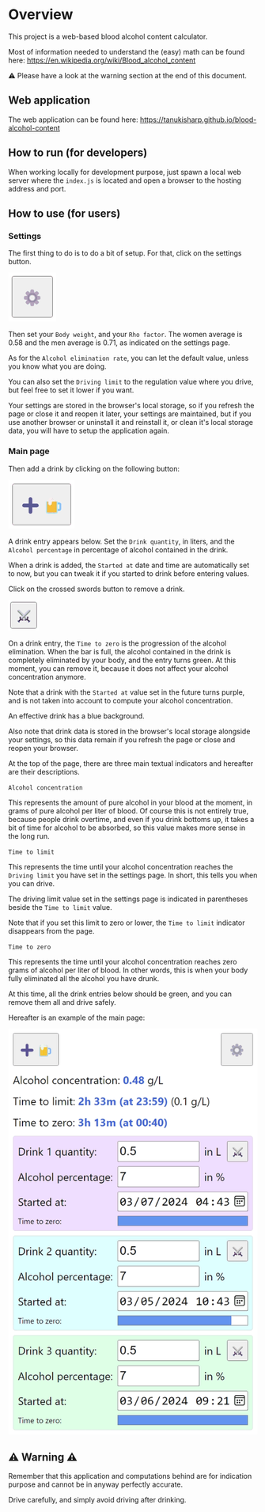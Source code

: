 # Overview

This project is a web-based blood alcohol content calculator.

Most of information needed to understand the (easy) math can be found here: https://en.wikipedia.org/wiki/Blood_alcohol_content

⚠️ Please have a look at the warning section at the end of this document.

## Web application

The web application can be found here: https://tanukisharp.github.io/blood-alcohol-content

## How to run (for developers)

When working locally for development purpose, just spawn a local web server where the `index.js` is located and open a browser to the hosting address and port.

## How to use (for users)

### Settings

The first thing to do is to do a bit of setup. For that, click on the settings button.

![Settings button](./docs/settings-button.png)

Then set your `Body weight`, and your `Rho factor`. The women average is 0.58 and the men average is 0.71, as indicated on the settings page.

As for the `Alcohol elimination rate`, you can let the default value, unless you know what you are doing.

You can also set the `Driving limit` to the regulation value where you drive, but feel free to set it lower if you want.

Your settings are stored in the browser's local storage, so if you refresh the page or close it and reopen it later, your settings are maintained, but if you use another browser or uninstall it and reinstall it, or clean it's local storage data, you will have to setup the application again.

### Main page

Then add a drink by clicking on the following button:

![Add drink button](./docs/add-drink-button.png)

A drink entry appears below. Set the `Drink quantity`, in liters, and the `Alcohol percentage` in percentage of alcohol contained in the drink.

When a drink is added, the `Started at` date and time are automatically set to now, but you can tweak it if you started to drink before entering values.

Click on the crossed swords button to remove a drink.

![Remove drink button](./docs/remove-drink-button.png)

On a drink entry, the `Time to zero` is the progression of the alcohol elimination. When the bar is full, the alcohol contained in the drink is completely eliminated by your body, and the entry turns green. At this moment, you can remove it, because it does not affect your alcohol concentration anymore.

Note that a drink with the `Started at` value set in the future turns purple, and is not taken into account to compute your alcohol concentration.

An effective drink has a blue background.

Also note that drink data is stored in the browser's local storage alongside your settings, so this data remain if you refresh the page or close and reopen your browser.

At the top of the page, there are three main textual indicators and hereafter are their descriptions.

`Alcohol concentration`

This represents the amount of pure alcohol in your blood at the moment, in grams of pure alcohol per liter of blood. Of course this is not entirely true, because people drink overtime, and even if you drink bottoms up, it takes a bit of time for alcohol to be absorbed, so this value makes more sense in the long run.

`Time to limit`

This represents the time until your alcohol concentration reaches the `Driving limit` you have set in the settings page. In short, this tells you when you can drive.

The driving limit value set in the settings page is indicated in parentheses beside the `Time to limit` value.

Note that if you set this limit to zero or lower, the `Time to limit` indicator disappears from the page.

`Time to zero`

This represents the time until your alcohol concentration reaches zero grams of alcohol per liter of blood. In other words, this is when your body fully eliminated all the alcohol you have drunk.

At this time, all the drink entries below should be green, and you can remove them all and drive safely.

Hereafter is an example of the main page:

![Main page](./docs/main-page.png)

## ⚠️ Warning ⚠️

Remember that this application and computations behind are for indication purpose and cannot be in anyway perfectly accurate.

Drive carefully, and simply avoid driving after drinking.
